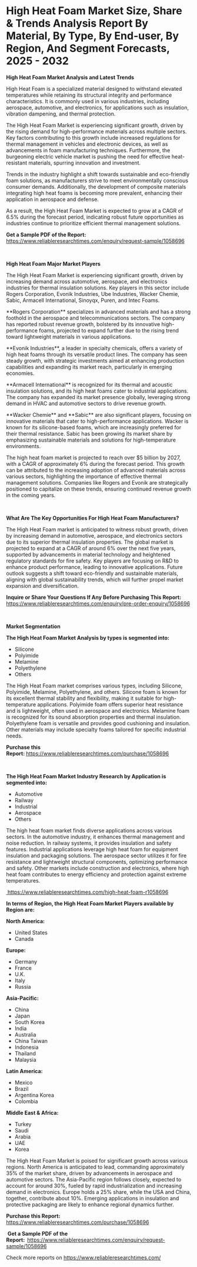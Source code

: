 <p><h1>High Heat Foam Market Size, Share & Trends Analysis Report By Material, By Type, By End-user, By Region, And Segment Forecasts, 2025 - 2032</h1></p><p><strong>High Heat Foam Market Analysis and Latest Trends</strong></p>
<p><p>High Heat Foam is a specialized material designed to withstand elevated temperatures while retaining its structural integrity and performance characteristics. It is commonly used in various industries, including aerospace, automotive, and electronics, for applications such as insulation, vibration dampening, and thermal protection.</p><p>The High Heat Foam Market is experiencing significant growth, driven by the rising demand for high-performance materials across multiple sectors. Key factors contributing to this growth include increased regulations for thermal management in vehicles and electronic devices, as well as advancements in foam manufacturing techniques. Furthermore, the burgeoning electric vehicle market is pushing the need for effective heat-resistant materials, spurring innovation and investment.</p><p>Trends in the industry highlight a shift towards sustainable and eco-friendly foam solutions, as manufacturers strive to meet environmentally conscious consumer demands. Additionally, the development of composite materials integrating high heat foams is becoming more prevalent, enhancing their application in aerospace and defense.</p><p>As a result, the High Heat Foam Market is expected to grow at a CAGR of 6.5% during the forecast period, indicating robust future opportunities as industries continue to prioritize efficient thermal management solutions.</p></p>
<p><strong>Get a Sample PDF of the Report:&nbsp;</strong> <a href="https://www.reliableresearchtimes.com/enquiry/request-sample/1058696?utm_campaign=2183&utm_medium=2&utm_source=Github&utm_content=ia&utm_term=31012025&utm_id=high-heat-foam">https://www.reliableresearchtimes.com/enquiry/request-sample/1058696</a></p>
<p>&nbsp;</p>
<p><strong>High Heat Foam Major Market Players</strong></p>
<p><p>The High Heat Foam Market is experiencing significant growth, driven by increasing demand across automotive, aerospace, and electronics industries for thermal insulation solutions. Key players in this sector include Rogers Corporation, Evonik Industries, Ube Industries, Wacker Chemie, Sabic, Armacell International, Sinoyqx, Puren, and Intec Foams.</p><p>**Rogers Corporation** specializes in advanced materials and has a strong foothold in the aerospace and telecommunications sectors. The company has reported robust revenue growth, bolstered by its innovative high-performance foams, projected to expand further due to the rising trend toward lightweight materials in various applications.</p><p>**Evonik Industries**, a leader in specialty chemicals, offers a variety of high heat foams through its versatile product lines. The company has seen steady growth, with strategic investments aimed at enhancing production capabilities and expanding its market reach, particularly in emerging economies.</p><p>**Armacell International** is recognized for its thermal and acoustic insulation solutions, and its high heat foams cater to industrial applications. The company has expanded its market presence globally, leveraging strong demand in HVAC and automotive sectors to drive revenue growth.</p><p>**Wacker Chemie** and **Sabic** are also significant players, focusing on innovative materials that cater to high-performance applications. Wacker is known for its silicone-based foams, which are increasingly preferred for their thermal resistance. Sabic has been growing its market share by emphasizing sustainable materials and solutions for high-temperature environments.</p><p>The high heat foam market is projected to reach over $5 billion by 2027, with a CAGR of approximately 6% during the forecast period. This growth can be attributed to the increasing adoption of advanced materials across various sectors, highlighting the importance of effective thermal management solutions. Companies like Rogers and Evonik are strategically positioned to capitalize on these trends, ensuring continued revenue growth in the coming years.</p></p>
<p>&nbsp;</p>
<p><strong>What Are The Key Opportunities For High Heat Foam Manufacturers?</strong></p>
<p><p>The High Heat Foam market is anticipated to witness robust growth, driven by increasing demand in automotive, aerospace, and electronics sectors due to its superior thermal insulation properties. The global market is projected to expand at a CAGR of around 6% over the next five years, supported by advancements in material technology and heightened regulatory standards for fire safety. Key players are focusing on R&D to enhance product performance, leading to innovative applications. Future outlook suggests a shift toward eco-friendly and sustainable materials, aligning with global sustainability trends, which will further propel market expansion and diversification.</p></p>
<p><strong>Inquire or Share Your Questions If Any Before Purchasing This Report:</strong> <a href="https://www.reliableresearchtimes.com/enquiry/pre-order-enquiry/1058696?utm_campaign=2183&utm_medium=2&utm_source=Github&utm_content=ia&utm_term=31012025&utm_id=high-heat-foam">https://www.reliableresearchtimes.com/enquiry/pre-order-enquiry/1058696</a></p>
<p>&nbsp;</p>
<p><strong>Market Segmentation</strong></p>
<p><strong>The High Heat Foam Market Analysis by types is segmented into:</strong></p>
<p><ul><li>Silicone</li><li>Polyimide</li><li>Melamine</li><li>Polyethylene</li><li>Others</li></ul></p>
<p><p>The High Heat Foam market comprises various types, including Silicone, Polyimide, Melamine, Polyethylene, and others. Silicone foam is known for its excellent thermal stability and flexibility, making it suitable for high-temperature applications. Polyimide foam offers superior heat resistance and is lightweight, often used in aerospace and electronics. Melamine foam is recognized for its sound absorption properties and thermal insulation. Polyethylene foam is versatile and provides good cushioning and insulation. Other materials may include specialty foams tailored for specific industrial needs.</p></p>
<p><strong>Purchase this Report:&nbsp;</strong><a href="https://www.reliableresearchtimes.com/purchase/1058696?utm_campaign=2183&utm_medium=2&utm_source=Github&utm_content=ia&utm_term=31012025&utm_id=high-heat-foam">https://www.reliableresearchtimes.com/purchase/1058696</a></p>
<p>&nbsp;</p>
<p><strong>The High Heat Foam Market Industry Research by Application is segmented into:</strong></p>
<p><ul><li>Automotive</li><li>Railway</li><li>Industrial</li><li>Aerospace</li><li>Others</li></ul></p>
<p><p>The high heat foam market finds diverse applications across various sectors. In the automotive industry, it enhances thermal management and noise reduction. In railway systems, it provides insulation and safety features. Industrial applications leverage high heat foam for equipment insulation and packaging solutions. The aerospace sector utilizes it for fire resistance and lightweight structural components, optimizing performance and safety. Other markets include construction and electronics, where high heat foam contributes to energy efficiency and protection against extreme temperatures.</p></p>
<p><a href="https://www.reliableresearchtimes.com/high-heat-foam-r1058696?utm_campaign=2183&utm_medium=2&utm_source=Github&utm_content=ia&utm_term=31012025&utm_id=high-heat-foam">&nbsp;https://www.reliableresearchtimes.com/high-heat-foam-r1058696</a></p>
<p><strong>In terms of Region, the High Heat Foam Market Players available by Region are:</strong></p>
<p>
    <p> <strong> North America: </strong>
        <ul>
            <li>United States</li>
            <li>Canada</li>
        </ul>
        </p> 
    <p> <strong> Europe: </strong>
        <ul>
            <li>Germany</li>
            <li>France</li>
            <li>U.K.</li>
            <li>Italy</li>
            <li>Russia</li>
        </ul>
        </p> 
    <p> <strong> Asia-Pacific: </strong>
        <ul>
            <li>China</li>
            <li>Japan</li>
            <li>South Korea</li>
            <li>India</li>
            <li>Australia</li>
            <li>China Taiwan</li>
            <li>Indonesia</li>
            <li>Thailand</li>
            <li>Malaysia</li>
        </ul>
        </p> 
    <p> <strong> Latin America: </strong>
        <ul>
            <li>Mexico</li>
            <li>Brazil</li>
            <li>Argentina Korea</li>
            <li>Colombia</li>
        </ul>
        </p> 
    <p> <strong> Middle East & Africa: </strong>
        <ul>
            <li>Turkey</li>
            <li>Saudi</li>
            <li>Arabia</li>
            <li>UAE</li>
            <li>Korea</li>
        </ul>
    </p>
    </p>
<p><p>The High Heat Foam Market is poised for significant growth across various regions. North America is anticipated to lead, commanding approximately 35% of the market share, driven by advancements in aerospace and automotive sectors. The Asia-Pacific region follows closely, expected to account for around 30%, fueled by rapid industrialization and increasing demand in electronics. Europe holds a 25% share, while the USA and China, together, contribute about 10%. Emerging applications in insulation and protective packaging are likely to enhance regional dynamics further.</p></p>
<p><strong>Purchase this Report: </strong><a href="https://www.reliableresearchtimes.com/purchase/1058696?utm_campaign=2183&utm_medium=2&utm_source=Github&utm_content=ia&utm_term=31012025&utm_id=high-heat-foam">https://www.reliableresearchtimes.com/purchase/1058696</a></p>
<p>&nbsp;<strong>Get a Sample PDF of the Report:&nbsp;&nbsp;</strong><a href="https://www.reliableresearchtimes.com/enquiry/request-sample/1058696?utm_campaign=2183&utm_medium=2&utm_source=Github&utm_content=ia&utm_term=31012025&utm_id=high-heat-foam">https://www.reliableresearchtimes.com/enquiry/request-sample/1058696</a></p>
<p><strong></strong></p>
<p>Check more reports on <a href="https://www.reliableresearchtimes.com/?utm_campaign=2183&utm_medium=2&utm_source=Github&utm_content=ia&utm_term=31012025&utm_id=high-heat-foam">https://www.reliableresearchtimes.com/</a></p>